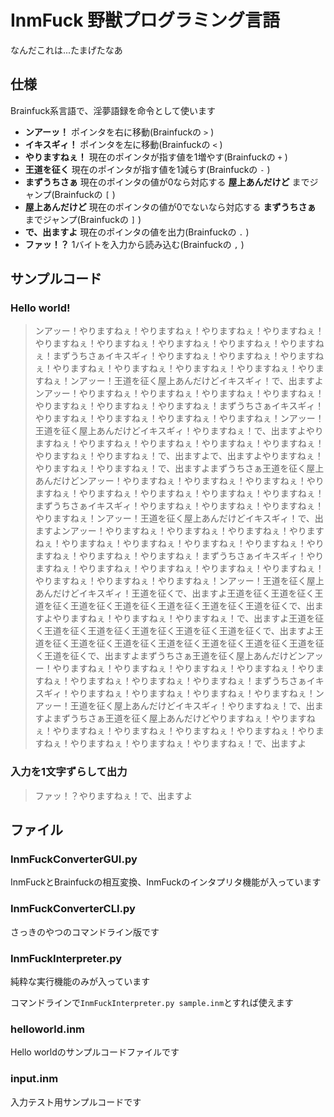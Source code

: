 # InmFuck 野獣プログラミング言語

なんだこれは...たまげたなあ

## 仕様

Brainfuck系言語で、淫夢語録を命令として使います

- **ンアーッ！** ポインタを右に移動(Brainfuckの `>` )
- **イキスギィ！** ポインタを左に移動(Brainfuckの `<` )
- **やりますねぇ！** 現在のポインタが指す値を1増やす(Brainfuckの `+` )
- **王道を征く** 現在のポインタが指す値を1減らす(Brainfuckの `-` )
- **まずうちさぁ** 現在のポインタの値が0なら対応する **屋上あんだけど** までジャンプ(Brainfuckの `[` )
- **屋上あんだけど** 現在のポインタの値が0でないなら対応する **まずうちさぁ** までジャンプ(Brainfuckの `]` )
- **で、出ますよ** 現在のポインタの値を出力(Brainfuckの `.` )
- **ファッ！？** 1バイトを入力から読み込む(Brainfuckの `,` )

## サンプルコード

### Hello world!
>ンアッー！やりますねぇ！やりますねぇ！やりますねぇ！やりますねぇ！やりますねぇ！やりますねぇ！やりますねぇ！やりますねぇ！やりますねぇ！まずうちさぁイキスギィ！やりますねぇ！やりますねぇ！やりますねぇ！やりますねぇ！やりますねぇ！やりますねぇ！やりますねぇ！やりますねぇ！ンアッー！王道を征く屋上あんだけどイキスギィ！で、出ますよンアッー！やりますねぇ！やりますねぇ！やりますねぇ！やりますねぇ！やりますねぇ！やりますねぇ！やりますねぇ！まずうちさぁイキスギィ！やりますねぇ！やりますねぇ！やりますねぇ！やりますねぇ！ンアッー！王道を征く屋上あんだけどイキスギィ！やりますねぇ！で、出ますよやりますねぇ！やりますねぇ！やりますねぇ！やりますねぇ！やりますねぇ！やりますねぇ！やりますねぇ！で、出ますよで、出ますよやりますねぇ！やりますねぇ！やりますねぇ！で、出ますよまずうちさぁ王道を征く屋上あんだけどンアッー！やりますねぇ！やりますねぇ！やりますねぇ！やりますねぇ！やりますねぇ！やりますねぇ！やりますねぇ！やりますねぇ！まずうちさぁイキスギィ！やりますねぇ！やりますねぇ！やりますねぇ！やりますねぇ！ンアッー！王道を征く屋上あんだけどイキスギィ！で、出ますよンアッー！やりますねぇ！やりますねぇ！やりますねぇ！やりますねぇ！やりますねぇ！やりますねぇ！やりますねぇ！やりますねぇ！やりますねぇ！やりますねぇ！やりますねぇ！まずうちさぁイキスギィ！やりますねぇ！やりますねぇ！やりますねぇ！やりますねぇ！やりますねぇ！やりますねぇ！やりますねぇ！やりますねぇ！ンアッー！王道を征く屋上あんだけどイキスギィ！王道を征くで、出ますよ王道を征く王道を征く王道を征く王道を征く王道を征く王道を征く王道を征く王道を征くで、出ますよやりますねぇ！やりますねぇ！やりますねぇ！で、出ますよ王道を征く王道を征く王道を征く王道を征く王道を征く王道を征くで、出ますよ王道を征く王道を征く王道を征く王道を征く王道を征く王道を征く王道を征く王道を征くで、出ますよまずうちさぁ王道を征く屋上あんだけどンアッー！やりますねぇ！やりますねぇ！やりますねぇ！やりますねぇ！やりますねぇ！やりますねぇ！やりますねぇ！やりますねぇ！まずうちさぁイキスギィ！やりますねぇ！やりますねぇ！やりますねぇ！やりますねぇ！ンアッー！王道を征く屋上あんだけどイキスギィ！やりますねぇ！で、出ますよまずうちさぁ王道を征く屋上あんだけどやりますねぇ！やりますねぇ！やりますねぇ！やりますねぇ！やりますねぇ！やりますねぇ！やりますねぇ！やりますねぇ！やりますねぇ！やりますねぇ！で、出ますよ

### 入力を1文字ずらして出力
>ファッ！？やりますねぇ！で、出ますよ

## ファイル

### InmFuckConverterGUI.py

InmFuckとBrainfuckの相互変換、InmFuckのインタプリタ機能が入っています

### InmFuckConverterCLI.py

さっきのやつのコマンドライン版です

### InmFuckInterpreter.py

純粋な実行機能のみが入っています

コマンドラインで`InmFuckInterpreter.py sample.inm`とすれば使えます

### helloworld.inm

Hello worldのサンプルコードファイルです

### input.inm

入力テスト用サンプルコードです
